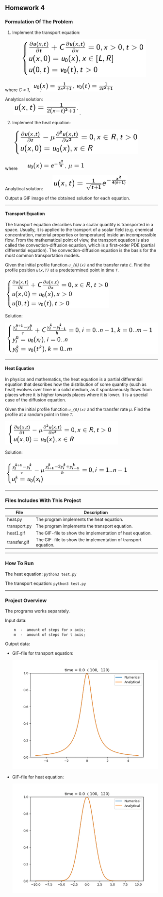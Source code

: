 ## Homework 4

### Formulation Of The Problem

  1. Implement the transport equation:

      &nbsp;&nbsp;&nbsp;&nbsp;&nbsp;&nbsp;  ![Equation](../pics/eq17.png)

where *C = 1*, ![Equation](../pics/eq18.png)

Analytical solution:     
&nbsp;&nbsp;&nbsp;&nbsp;&nbsp;&nbsp; ![Equation](../pics/eq19.png).


  2. Implement the heat equation:

&nbsp;&nbsp;&nbsp;&nbsp;&nbsp;&nbsp; ![Equation](../pics/eq21.png)

where  &nbsp;&nbsp;&nbsp;&nbsp;&nbsp;&nbsp; ![Equation](../pics/eq23.png)

Analytical solution:   &nbsp;&nbsp;&nbsp;&nbsp;&nbsp;&nbsp;     ![Equation](../pics/eq24.png)


Output a GIF image of the obtained solution for each equation.

----------------

#### Transport Equation

The transport equation describes how a scalar quantity is transported in a space. Usually, it is applied to the transport of a scalar field (e.g. chemical concentration, material properties or temperature) inside an incompressible flow. From the mathematical point of view, the transport equation is also called the convection-diffusion equation, which is a first-order PDE (partial differential equation). The convection-diffusion equation is the basis for the most common transportation models.

Given the initial profile function *`u_{0}(x)`* and the transfer rate *`C`*. Find the profile position *`u(x,T)`* at a predetermined point in time *`T`*.

![Equation](../pics/eq25.png)

Solution:

![Equation](../pics/eq26.png)

----------------

#### Heat Equation 
In physics and mathematics, the heat equation is a partial differential equation that describes how the distribution of some quantity (such as heat) evolves over time in a solid medium, as it spontaneously flows from places where it is higher towards places where it is lower. It is a special case of the diffusion equation.

Given the initial profile function *`u_{0}(x)`* and the transfer rate *&mu;*. Find the profile at a random point in time *`T`*.

![Equation](../pics/eq27.png)

Solution:

![Equation](../pics/eq28.png)

----------------

### Files Includes With This Project
  File              | Description
  -------------     | -------------
  heat.py           | The program implements the heat equation.
  transport.py      | The program implements the transport equation.
  heat1.gif         | The GIF-file to show the implementation of heat equation.
  transfer.gif      | The GIF-file to show the implementation of transport equation.
  
----------------

### How To Run
The heat equation:   ```python3 test.py```

The transport equation:     ```python3 test.py```

----------------

### Project Overview 
        
The programs works separately. 
 
Input data:

        n  -  amount of steps for x axis;
        m  -  amount of steps for t axis;
        
        
Output data:

  * GIF-file for transport equation:
  
    ![Equation](./transfer1.gif)
    
  * GIF-file for heat equation:
  
    ![Equation](./heat1.gif)

